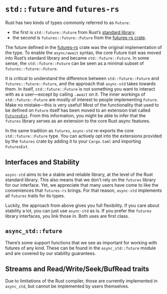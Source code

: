 # `std::future` and `futures-rs`

Rust has two kinds of types commonly referred to as `Future`: 


- the first is `std::future::Future` from Rust’s [standard library](https://doc.rust-lang.org/std/future/trait.Future.html). 
- the second is `futures::future::Future` from the [futures-rs crate](https://docs.rs/futures/0.3/futures/prelude/trait.Future.html). 

The future defined in the [futures-rs](https://docs.rs/futures/0.3/futures/prelude/trait.Future.html) crate was the original implementation of the type. To enable the `async/await` syntax, the core Future trait was moved into Rust’s standard library and became `std::future::Future`. In some sense, the `std::future::Future` can be seen as a minimal subset of `futures::future::Future`.

It is critical to understand the difference between `std::future::Future` and `futures::future::Future`, and the approach that `async-std` takes towards them. In itself, `std::future::Future` is not something you want to interact with as a user—except by calling `.await` on it. The inner workings of `std::future::Future` are mostly of interest to people implementing `Future`. Make no mistake—this is very useful! Most of the functionality that used to be defined on `Future` itself has been moved to an extension trait called [`FuturesExt`](https://docs.rs/futures/0.3/futures/future/trait.FutureExt.html). From this information, you might be able to infer that the `futures` library serves as an extension to the core Rust async features.

In the same tradition as `futures`, `async-std` re-exports the core `std::future::Future` type. You can actively opt into the extensions provided by the `futures` crate by adding it to your `Cargo.toml` and importing `FuturesExt`.

## Interfaces and Stability

 `async-std` aims to be a stable and reliable library, at the level of the Rust standard library. This also means that we don't rely on the `futures` library for our interface. Yet, we appreciate that many users have come to like the conveniences that `futures-rs` brings. For that reason, `async-std` implements all `futures` traits for its types.
 
 Luckily, the approach from above gives you full flexibility. If you care about stability a lot, you can just use `async-std` as is. If you prefer the `futures` library interfaces, you link those in. Both uses are first class.

## `async_std::future`

There’s some support functions that we see as important for working with futures of any kind. These can be found in the `async_std::future` module and are covered by our stability guarantees.

## Streams and Read/Write/Seek/BufRead traits

Due to limitations of the Rust compiler, those are currently implemented in `async_std`, but cannot be implemented by users themselves.
